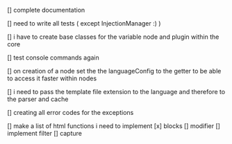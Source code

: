 [] complete documentation

[] need to write all tests ( except InjectionManager :) )

[] i have to create base classes for the variable node and plugin within the core

[] test console commands again

[] on creation of a node set the the languageConfig to the getter to be able to access it faster within nodes

[] i need to pass the template file extension to the language and therefore to the parser and cache

[] creating all error codes for the exceptions

[] make a list of html functions i need to implement
    [x] blocks
    [] modifier
    [] implement filter
    [] capture
